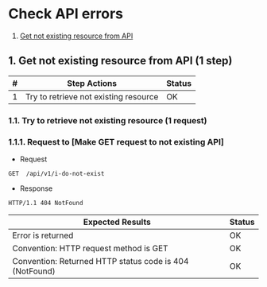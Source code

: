 # Check API errors

1. [Get not existing resource from API](#1-get-not-existing-resource-from-api-1-step)

## 1. Get not existing resource from API (1 step)

| # | Step Actions | Status |
| - | - | - |
| 1 | Try to retrieve not existing resource | OK |

### 1.1. Try to retrieve not existing resource (1 request)

### 1.1.1. Request to [Make GET request to not existing API]

- Request
```
GET  /api/v1/i-do-not-exist
```

- Response
```
HTTP/1.1 404 NotFound
```

| Expected Results  | Status |
| - | - |
| Error is returned | OK |
| Convention: HTTP request method is GET | OK |
| Convention: Returned HTTP status code is 404 (NotFound) | OK |


